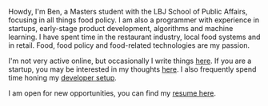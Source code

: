 Howdy, I'm Ben, a Masters student with the LBJ School of Public Affairs, focusing in all things food policy. I am also a programmer with experience in startups, early-stage product development, algorithms
and machine learning. I have spent time in the restaurant industry, local food systems and in retail.
Food, food policy and food-related technologies are my passion.

I'm not very active online, but occasionally I write things [here](blog/). If you are a startup,
you may be interested in my thoughts [here](blog/Lessons1.md). I also frequently spend time honing my [developer setup](SETUP.md).

I am open for new opportunities, you can find my [resume here](resume.pdf).

